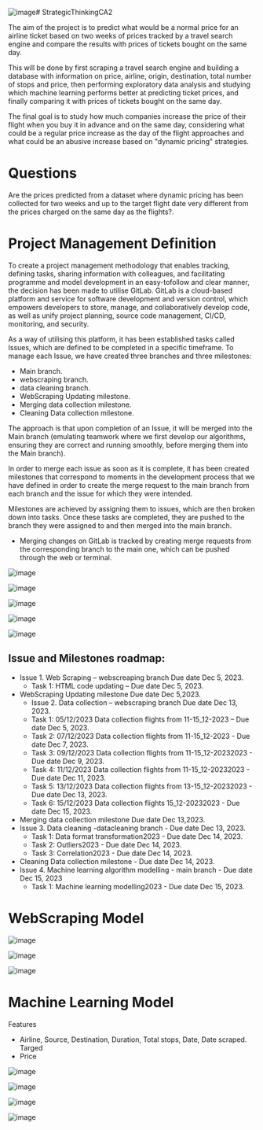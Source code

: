 ![image](https://github.com/EduardoJMatosRomero/StrategicThinkingCA2/assets/147088976/3d1a795e-c926-46d2-8e8f-9725dd072283)# StrategicThinkingCA2

The aim of the project is to predict what would be a normal price for an airline ticket based on two weeks of prices tracked by a travel search engine and compare the results with prices of tickets bought on the same day.

This will be done by first scraping a travel search engine and building a database with information on price, airline, origin, destination, total number of stops and price, then performing exploratory data analysis and studying which machine learning performs better at predicting ticket prices, and finally comparing it with prices of tickets bought on the same day.

The final goal is to study how much companies increase the price of their flight when you buy it in advance and on the same day, considering what could be a regular price increase as the day of the flight approaches and what could be an abusive increase based on "dynamic pricing" strategies.

# Questions
Are the prices predicted from a dataset where dynamic pricing has been collected for two weeks and up to the target flight date very different from the prices charged on the same day as the flights?.

# Project Management Definition

To create a project management methodology that enables tracking, defining tasks, sharing information with colleagues, and facilitating programme and model development in an easy-tofollow and clear manner, the decision has been made to utilise GitLab. GitLab is a cloud-based platform and service for software development and version control, which empowers developers to store, manage, and collaboratively develop code, as well as unify project planning, source code management, CI/CD, monitoring, and security.

As a way of utilising this platform, it has been established tasks called Issues, which are defined to be completed in a specific timeframe.
To manage each Issue, we have created three branches and three milestones:
  - Main branch.
  - webscraping branch.
  - data cleaning branch.
  - WebScraping Updating milestone.
  - Merging data collection milestone.
  - Cleaning Data collection milestone.

The approach is that upon completion of an Issue, it will be merged into the Main branch (emulating teamwork where we first develop our algorithms, ensuring they are correct and running smoothly, before merging them into the Main branch).

In order to merge each issue as soon as it is complete, it has been created milestones that correspond to moments in the development process that we have defined in order to create the merge request to the main branch from each branch and the issue for which they were intended.

Milestones are achieved by assigning them to issues, which are then broken down into tasks. Once these tasks are completed, they are pushed to the branch they were assigned to and then merged into the main branch.

  - Merging changes on GitLab is tracked by creating merge requests from the corresponding branch to the main one, which can be pushed through the web or terminal.

![image](https://github.com/EduardoJMatosRomero/StrategicThinkingCA2/blob/main/images/Capture2.JPG)

![image](https://github.com/EduardoJMatosRomero/StrategicThinkingCA2/blob/main/images/Capture1.JPG)

![image](https://github.com/EduardoJMatosRomero/StrategicThinkingCA2/blob/main/images/Capture3.JPG)

![image](https://github.com/EduardoJMatosRomero/StrategicThinkingCA2/blob/main/images/Capture4.JPG)

![image](https://github.com/EduardoJMatosRomero/StrategicThinkingCA2/blob/main/images/Capture5.JPG)

## Issue and Milestones roadmap:
  - Issue 1. Web Scraping – webscreaping branch Due date Dec 5, 2023.
    - Task 1: HTML code updating – Due date Dec 5, 2023.
  - WebScraping Updating milestone Due date Dec 5,2023.
    - Issue 2. Data collection – webscraping branch Due date Dec 13, 2023.
    - Task 1: 05/12/2023 Data collection flights from 11-15_12-2023 – Due date Dec 5, 2023.
    - Task 2: 07/12/2023 Data collection flights from 11-15_12-2023 - Due date Dec 7, 2023.
    - Task 3: 09/12/2023 Data collection flights from 11-15_12-20232023 - Due date Dec 9, 2023.
    - Task 4: 11/12/2023 Data collection flights from 11-15_12-20232023 - Due date Dec 11, 2023.
    - Task 5: 13/12/2023 Data collection flights from 13-15_12-20232023 - Due date Dec 13, 2023.
    - Task 6: 15/12/2023 Data collection flights 15_12-20232023 - Due date Dec 15, 2023.
  - Merging data collection milestone Due date Dec 13,2023.
  - Issue 3. Data cleaning -datacleaning branch - Due date Dec 13, 2023.
    - Task 1: Data format transformation2023 - Due date Dec 14, 2023.
    - Task 2: Outliers2023 - Due date Dec 14, 2023.
    - Task 3: Correlation2023 - Due date Dec 14, 2023.
  - Cleaning Data collection milestone - Due date Dec 14, 2023.
  - Issue 4. Machine learning algorithm modelling - main branch - Due date Dec 15, 2023
    - Task 1: Machine learning modelling2023 - Due date Dec 15, 2023.
   
# WebScraping Model

![image](https://github.com/EduardoJMatosRomero/StrategicThinkingCA2/blob/main/images/Capture13.JPG)

![image](https://github.com/EduardoJMatosRomero/StrategicThinkingCA2/blob/main/images/Capture11.JPG)

![image](https://github.com/EduardoJMatosRomero/StrategicThinkingCA2/blob/main/images/Capture12.JPG)

# Machine Learning Model

Features
- Airline, Source, Destination, Duration, Total stops, Date, Date scraped.
Targed
- Price

![image](https://github.com/EduardoJMatosRomero/StrategicThinkingCA2/blob/main/images/Capture6.JPG)

![image](https://github.com/EduardoJMatosRomero/StrategicThinkingCA2/blob/main/images/Capture7.JPG)

![image](https://github.com/EduardoJMatosRomero/StrategicThinkingCA2/blob/main/images/Capture8.JPG)

![image](https://github.com/EduardoJMatosRomero/StrategicThinkingCA2/blob/main/images/Capture9.JPG)
